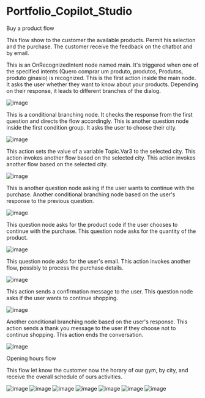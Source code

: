 # Portfolio_Copilot_Studio

Buy a product flow

This flow show to the customer the available products. Permit his selection and the purchase.
The customer receive the feedback on the chatbot and by email.

This is an OnRecognizedIntent node named main. It's triggered when one of the specified intents (Quero comprar um produto, produtos, Produtos, produto ginasio) is recognized.
This is the first action inside the main node. It asks the user whether they want to know about your products. Depending on their response, it leads to different branches of the dialog.

![image](https://github.com/danielousa/Portfolio_Power_Platform/assets/159817085/6013fd07-6f19-47d0-92c7-0f8830d6b07f)

This is a conditional branching node. It checks the response from the first question and directs the flow accordingly.
This is another question node inside the first condition group. It asks the user to choose their city.


![image](https://github.com/danielousa/Portfolio_Power_Platform/assets/159817085/1e1f1ea8-27ff-4b71-8891-eafdaacbc054)

This action sets the value of a variable Topic.Var3 to the selected city. This action invokes another flow based on the selected city. This action invokes another flow based on the selected city.

![image](https://github.com/danielousa/Portfolio_Power_Platform/assets/159817085/b6c36992-b59a-4a23-9bf4-88e118ef6390)

This is another question node asking if the user wants to continue with the purchase. Another conditional branching node based on the user's response to the previous question.

![image](https://github.com/danielousa/Portfolio_Power_Platform/assets/159817085/fb9a81cc-46ae-4b4e-a7e4-2887988ad508)

This question node asks for the product code if the user chooses to continue with the purchase. This question node asks for the quantity of the product.

![image](https://github.com/danielousa/Portfolio_Power_Platform/assets/159817085/d14bb198-4513-4619-b8eb-35ae2b811f04)

This question node asks for the user's email. This action invokes another flow, possibly to process the purchase details.

![image](https://github.com/danielousa/Portfolio_Power_Platform/assets/159817085/b9b47fff-b2d5-4644-b3bf-c09262b4f920)

This action sends a confirmation message to the user.  This question node asks if the user wants to continue shopping.

![image](https://github.com/danielousa/Portfolio_Power_Platform/assets/159817085/2ae65a55-6f7c-48e6-8744-f201bacdcc9c)

Another conditional branching node based on the user's response. This action sends a thank you message to the user if they choose not to continue shopping. This action ends the conversation.

![image](https://github.com/danielousa/Portfolio_Power_Platform/assets/159817085/b3099517-5d15-404e-b8a7-5cade76298c9)



Opening hours flow

This flow let know the customer now the horary of our gym, by city, and receive the overall schedule of ours activities.

![image](https://github.com/danielousa/Portfolio_Power_Platform/assets/159817085/43885018-b79e-4be8-a65d-af8e1cce304a)
![image](https://github.com/danielousa/Portfolio_Power_Platform/assets/159817085/fde0817e-a2a2-4100-b288-faafbf2cf1e2)
![image](https://github.com/danielousa/Portfolio_Power_Platform/assets/159817085/6cd5100f-87e1-4c27-8681-66d20dd950e8)
![image](https://github.com/danielousa/Portfolio_Power_Platform/assets/159817085/2c03796c-da34-444c-92dc-e6dbbfa1f612)
![image](https://github.com/danielousa/Portfolio_Power_Platform/assets/159817085/6b52ad51-e41a-4261-87c5-238855fc23c3)
![image](https://github.com/danielousa/Portfolio_Power_Platform/assets/159817085/1fdbbdbe-b929-46dc-93f3-ea1801377b2f)
![image](https://github.com/danielousa/Portfolio_Power_Platform/assets/159817085/6603f556-6053-469b-9cde-0f77cb929bd0)
